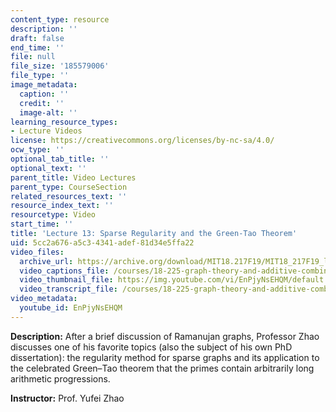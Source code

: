 ```yaml
---
content_type: resource
description: ''
draft: false
end_time: ''
file: null
file_size: '185579006'
file_type: ''
image_metadata:
  caption: ''
  credit: ''
  image-alt: ''
learning_resource_types:
- Lecture Videos
license: https://creativecommons.org/licenses/by-nc-sa/4.0/
ocw_type: ''
optional_tab_title: ''
optional_text: ''
parent_title: Video Lectures
parent_type: CourseSection
related_resources_text: ''
resource_index_text: ''
resourcetype: Video
start_time: ''
title: 'Lecture 13: Sparse Regularity and the Green-Tao Theorem'
uid: 5cc2a676-a5c3-4341-adef-81d34e5ffa22
video_files:
  archive_url: https://archive.org/download/MIT18.217F19/MIT18_217F19_lec13_300k.mp4
  video_captions_file: /courses/18-225-graph-theory-and-additive-combinatorics-fall-2023/EnPjyNsEHQM_captions.vtt
  video_thumbnail_file: https://img.youtube.com/vi/EnPjyNsEHQM/default.jpg
  video_transcript_file: /courses/18-225-graph-theory-and-additive-combinatorics-fall-2023/EnPjyNsEHQM_transcript.pdf
video_metadata:
  youtube_id: EnPjyNsEHQM
---
```

**Description:** After a brief discussion of Ramanujan graphs, Professor Zhao discusses one of his favorite topics (also the subject of his own PhD dissertation): the regularity method for sparse graphs and its application to the celebrated Green–Tao theorem that the primes contain arbitrarily long arithmetic progressions.

**Instructor:** Prof. Yufei Zhao